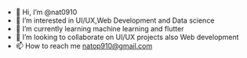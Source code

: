- 👋 Hi, I’m @nat0910
- 👀 I’m interested in UI/UX,Web Development and Data science
- 🌱 I’m currently learning machine learning and flutter
- 💞️ I’m looking to collaborate on UI/UX projects also Web development
- 📫 How to reach me natop910@gmail.com

<!---
nat0910/nat0910 is a ✨ special ✨ repository because its `README.md` (this file) appears on your GitHub profile.
You can click the Preview link to take a look at your changes.
--->

